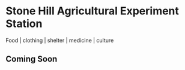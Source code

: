 # Stone Hill Agricultural Experiment Station
Food | clothing | shelter | medicine | culture

## Coming Soon
